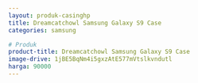 ```yaml
---
layout: produk-casinghp
title: Dreamcatchowl Samsung Galaxy S9 Case
categories: samsung

# Produk
product-title: Dreamcatchowl Samsung Galaxy S9 Case
image-drive: 1jBE5BqNm4i5gxzAtE577mVtslkvndutl
harga: 90000
---
```

